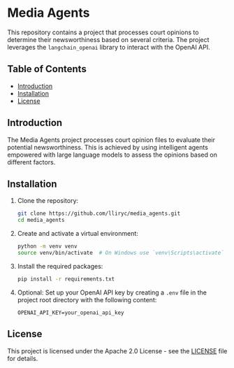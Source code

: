 # Media Agents

This repository contains a project that processes court opinions to determine their newsworthiness based on several criteria. The project leverages the `langchain_openai` library to interact with the OpenAI API.

## Table of Contents

- [Introduction](#introduction)
- [Installation](#installation)
- [License](#license)

## Introduction

The Media Agents project processes court opinion files to evaluate their potential newsworthiness. This is achieved by using intelligent agents empowered with large language models to assess the opinions based on different factors.

## Installation

1. Clone the repository:

    ```bash
    git clone https://github.com/lliryc/media_agents.git
    cd media_agents
    ```

2. Create and activate a virtual environment:

    ```bash
    python -m venv venv
    source venv/bin/activate  # On Windows use `venv\Scripts\activate`
    ```

3. Install the required packages:

    ```bash
    pip install -r requirements.txt
    ```

4. Optional: Set up your OpenAI API key by creating a `.env` file in the project root directory with the following content:

    ```env
    OPENAI_API_KEY=your_openai_api_key
    ```

## License

This project is licensed under the Apache 2.0 License - see the [LICENSE](LICENSE) file for details.
